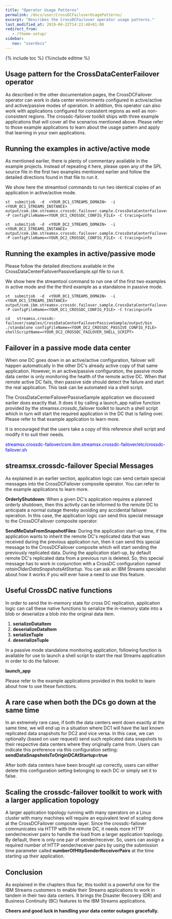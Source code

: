 ```yaml
---
title: "Operator Usage Patterns"
permalink: /docs/user/CrossDCFailoverUsagePatterns/
excerpt: "Describes the CrossDCFailover operator usage patterns."
last_modified_at: 2019-04-22T14:22:48+01:00
redirect_from:
   - /theme-setup/
sidebar:
   nav: "userdocs"
---
```

{% include toc %}
{%include editme %}

## Usage pattern for the CrossDataCenterFailover operator
As described in the other documentation pages, the CrossDCFailover operator can work in data center environments configured in active/active and active/passive modes of operation. In addition, this operator can also work with applications configured for consistent regions as well as non-consistent regions. The crossdc-failover toolkit ships with three example applications that will cover all the scenarios mentioned above. Please refer to those example applications to learn about the usage pattern and apply that learning in your own applications.

## Running the examples in active/active mode
As mentioned earlier, there is plenty of commentary available in the example projects. Instead of repeating it here, please open any of the SPL source file in the first two examples mentioned earlier and follow the detailed directions found in that file to run it.

We show here the streamtool commands to run two identical copies of an application in active/active mode.

```
st  submitjob  -d  <YOUR_DC1_STREAMS_DOMAIN>  -i  <YOUR_DC1_STREAMS_INSTANCE>  output/com.ibm.streamsx.crossdc.failover.sample.CrossDataCenterFailoverSample.sab -P configFileName=<YOUR_DC1_CROSSDC_CONFIG_FILE> -C tracing=info

st  submitjob  -d  <YOUR_DC2_STREAMS_DOMAIN>  -i  <YOUR_DC2_STREAMS_INSTANCE>  output/com.ibm.streamsx.crossdc.failover.sample.CrossDataCenterFailoverSample.sab -P configFileName=<YOUR_DC2_CROSSDC_CONFIG_FILE> -C tracing=info
```

## Running the examples in active/passive mode
Please follow the detailed directions available in the CrossDataCenterFailoverPassiveSample.spl file to run it.

We show here the streamtool command to run one of the first two examples in active mode and the the third example as a standalone in passive mode.

```
st  submitjob  -d  <YOUR_DC1_STREAMS_DOMAIN>  -i  <YOUR_DC1_STREAMS_INSTANCE>  output/com.ibm.streamsx.crossdc.failover.sample.CrossDataCenterFailoverSample.sab -P configFileName=<YOUR_DC1_CROSSDC_CONFIG_FILE> -C tracing=info

cd   streamsx.crossdc-failover/samples/CrossDataCenterFailoverPassiveSample/output/bin
./standalone configFileName=<YOUR_DC2_CROSSDC_PASSIVE_CONFIG_FILE> shellScriptName=<YOUR_DC2_CROSSDC_FAILOVER_SHELL_SCRIPT>
```

## Failover in a passive mode data center
When one DC goes down in an active/active configuration, failover will happen automatically in the other DC's already active copy of that same application. However, in an active/passive configuration, the passive mode data center is only monitoring the health of the remote active DC. When that remote active DC fails, then passive side should detect the failure and start the real application. This task can be automated via a shell script.

The CrossDataCenterFailoverPassiveSample application we discussed earlier does exactly that. It does it by calling a launch_app native function provided by the streamsx.crossdc_failover toolkit to launch a shell script which in turn will start the required application in the DC that is failing over. Please refer to that example application to learn more.

It is encouraged that the users take a copy of this reference shell script and modify it to suit their needs.

<span style="color:blue">
streamsx.crossdc-failover/com.ibm.streamsx.crossdc-failover/etc/crossdc-failover.sh
</span>

## streamsx.crossdc-failover Special Messages
As explained in an earlier section, application logic can send certain special messages into the CrossDCFailover composite operator. You can refer to the example applications to learn more.

**OrderlyShutdown**: When a given DC's application requires a planned orderly shutdown, then this activity can be informed to the remote DC to anticipate a normal outage thereby avoiding any accidental failover operation. In this case, the application logic can send this special message to the CrossDCFailover composite operator.

**SendMeDataFromSnapshotFiles**: During the application start-up time, if the application wants to inherit the remote DC's replicated data that was received during the previous application run, then it can send this special message to the CrossDCFailover composite which will start sending the previously replicated data. During the application start-up, by default remote DC's replicated data from a previous run is deleted. So, this special message has to work in conjunction with a CrossDC configuration named *retainOlderDataSnapshotsAtStartup*. You can ask an IBM Streams specialist about how it works if you will ever have a need to use this feature.

## Useful CrossDC native functions
In order to send the in-memory state for cross DC replication, application logic can call these native functions to serialize the in-memory state into a blob or deserialize a blob into the original data item.

1. **serializeDataItem**
2. **deserializeDataItem**
3. **serializeTuple**
4. **deserializeTuple**

In a passive mode standalone monitoring application, following function is available for use to launch a shell script to start the real Streams application in order to do the failover.

**launch_app**

Please refer to the example applications provided in this toolkit to learn about how to use these functions.

## A rare case when both the DCs go down at the same time
In an extremely rare case, if both the data centers went down exactly at the same time, we will end up in a situation where DC1 will have the last known replicated data snapshots for DC2 and vice versa. In this case, we can optionally (based on user request) send such replicated data snapshots to their respective data centers where they originally came from. Users can indicate this preference via this configuration setting: **sendDataSnapshotsToOriginDCAtStartup=true**

After both data centers have been brought up correctly, users can either delete this configuration setting belonging to each DC or simply set it to false.

## Scaling the crossdc-failover toolkit to work with a larger application topology
A larger application topology running with many operators on a Linux cluster with many machines will require an equivalent level of scaling done at the CrossDCFailover composite layer. Since the crossdc-failover communicates via HTTP with the remote DC, it needs more HTTP sender/receiver pairs to handle the load from a larger application topology. By default, there is only one pair of sender/receiver. So, users can assign a required number of HTTP sender/receiver pairs by using the submission time parameter called **numberOfHttpSenderReceiverPairs** at the time starting up their application. 

## Conclusion
As explained in the chapters thus far, this toolkit is a powerful one for the IBM Streams customers to enable their Streams applications to work in tandem in their two data centers. It brings the Disaster Recovery (DR) and Business Continuity (BC) features to the IBM Streams applications.

**Cheers and good luck in handling your data center outages gracefully.**
